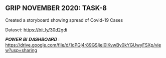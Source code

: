 ## GRIP NOVEMBER 2020: TASK-8

Created a storyboard showing spread of Covid-19 Cases

Dataset: https://bit.ly/30d2gdi

𝑷𝑶𝑾𝑬𝑹 𝑩𝑰 𝑫𝑨𝑺𝑯𝑩𝑶𝑨𝑹𝑫 :
https://drive.google.com/file/d/1dPGj4r89GSIjeI0lKvwBy0kYGUwyFSXp/view?usp=sharing
